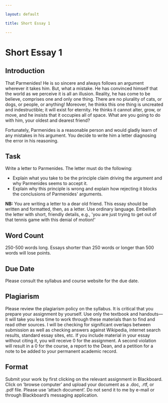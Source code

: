 ```yaml
---

layout: default

title: Short Essay 1

---
```


# Short Essay 1

## Introduction
That Parmenides! He is so sincere and always follows an argument wherever it takes him.  But, what a mistake. He has convinced himself that the world as we perceive it is all an illusion. Reality, he has come to be believe, comprises one and only one thing. There are no plurality of cats, or dogs, or people, or anything! Moreover, he thinks this one thing is uncreated and indestructible; it will exist for eternity. He thinks it cannot alter, grow, or move, and he insists that it occupies all of space. What are you going to do with him, your oldest and dearest friend? 

Fortunately, Parmenides is a reasonable person and would gladly learn of any mistakes in his argument. You decide to write him a letter diagnosing the error in his reasoning. 

## Task

Write a letter to Parmenides. The letter must do the following:

+ Explain what you take to be the principle claim driving the argument and why Parmenides seems to accept it. 
+ Explain why this principle is wrong and explain how rejecting it blocks the conclusions of Parmenides' arguments. 

**NB:** You are writing a letter to a dear old friend. This essay should be written and formatted, then, as a letter.  Use ordinary language. Embellish the letter with short, friendly details, e.g., 'you are just trying to get out of that tennis game with this denial of motion!' 

## Word Count

250-500 words long. Essays shorter than 250 words or longer than 500 words will lose points.

## Due Date

Please consult the syllabus and course website for the due date.


## Plagiarism

Please review the plagiarism policy on the syllabus. It is critical that you prepare your assignment by yourself. Use only the textbook and handouts—it will take you less time to work through these materials than to find and read other sources. I will be checking for significant overlaps between submission as well as checking answers against Wikipedia, internet search results, standard essay sites, etc. If you include material in your essay without citing it, you will receive 0 for the assignment. A second violation will result in a 0 for the course, a report to the Dean, and a petition for a note to be added to your permanent academic record.

## Format

Submit your work by first clicking on the relevant assignment in Blackboard. Click on ‘browse computer’ and upload your document as a .doc, .rtf, or .pdf file. Please use ‘attach document’. Do not send it to me by e-mail or through Blackboard’s messaging application.
